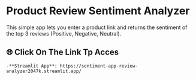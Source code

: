 # Product Review Sentiment Analyzer

This simple app lets you enter a product link and returns the sentiment of the top 3 reviews (Positive, Negative, Neutral).

## 🌐 Click On The Link Tp Acces
```
-**Streamlit App**: https://sentiment-app-review-analyzer2047k.streamlit.app/
```
